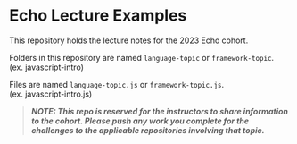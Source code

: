 # Echo Lecture Examples

This repository holds the lecture notes for the 2023 Echo cohort. 

Folders in this repository are named `language-topic` or `framework-topic`.  
(ex. javascript-intro)  

Files are named `language-topic.js` or `framework-topic.js`.  
(ex. javascript-intro.js)   

> ***NOTE: This repo is reserved for the instructors to share information to the cohort. Please push any work you complete for the challenges to the applicable repositories involving that topic.***

